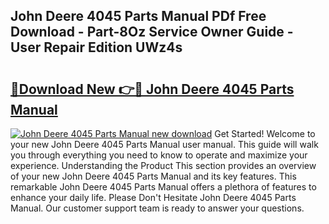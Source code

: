 ## John Deere 4045 Parts Manual PDf Free Download - Part-8Oz Service Owner Guide - User Repair Edition UWz4s

# <h2><a href="http://bc28070.oget.top/?id=John+Deere+4045+Parts+Manual">🔗Download New 👉🔴 John Deere 4045 Parts Manual</a></h2>

[![John Deere 4045 Parts Manual new download](https://i.imgur.com/5g1atiW.png)](http://bc28070.oget.top/?id=John+Deere+4045+Parts+Manual)
Get Started! Welcome to your new John Deere 4045 Parts Manual user manual. This guide will walk you through everything you need to know to operate and maximize your experience. Understanding the Product This section provides an overview of your new John Deere 4045 Parts Manual and its key features. This remarkable John Deere 4045 Parts Manual offers a plethora of features to enhance your daily life. Please Don't Hesitate John Deere 4045 Parts Manual. Our customer support team is ready to answer your questions.
